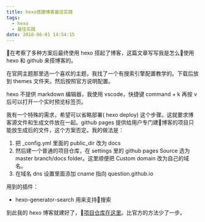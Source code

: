 ```yaml
---
title: hexo搭建博客最佳实践
tags:
  - hexo
  - 最佳实践
date: 2018-06-01 14:54:15
---
```

在考察了多种方案后最终使用 hexo 搭起了博客，这篇文章写写我是怎么使用 hexo 和 github 来搭博客的。

在官网主题那里选一个喜欢的主题，我找了一个有搜索引擎配置教学的。下载后放到 themes 文件夹。然后按照官方说明配置。

hexo 不提供 markdown 编辑器，我使用 vscode，快捷键 command + k 再按 v 后可以打开一个实时预览标签页。

我有一个特殊的需求，希望可以省略部署( hexo deploy) 这个步骤。这就要求博客源文件和生成文件放在一起。github pages 提供给用户专门建博客的项目只能放生成后的文件，这个方案否定。我的做法是：
1. 把 _config.yml 里面的 public_dir 改为 docs
2. 然后建一个普通的项目仓库，在 settings 里的 github pages Source 选为 master branch/docs folder。这里顺便把 Custom domain 改为自己的域名。
3. 在域名 dns 设置里面添加 cname 指向 question.github.io

用到的插件：
- hexo-generator-search 用来支持搜索

到此我的 hexo 博客就建好了，[项目仓库在这里](https://github.com/questionlin/blog)。比官方的方法少了一步。